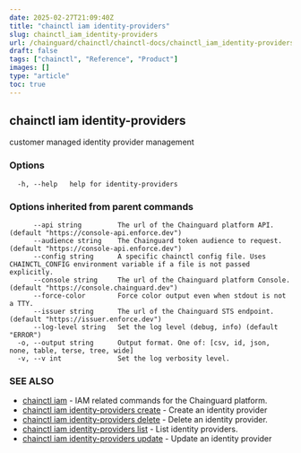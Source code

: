 ```yaml
---
date: 2025-02-27T21:09:40Z
title: "chainctl iam identity-providers"
slug: chainctl_iam_identity-providers
url: /chainguard/chainctl/chainctl-docs/chainctl_iam_identity-providers/
draft: false
tags: ["chainctl", "Reference", "Product"]
images: []
type: "article"
toc: true
---
```

## chainctl iam identity-providers

customer managed identity provider management

### Options

```
  -h, --help   help for identity-providers
```

### Options inherited from parent commands

```
      --api string         The url of the Chainguard platform API. (default "https://console-api.enforce.dev")
      --audience string    The Chainguard token audience to request. (default "https://console-api.enforce.dev")
      --config string      A specific chainctl config file. Uses CHAINCTL_CONFIG environment variable if a file is not passed explicitly.
      --console string     The url of the Chainguard platform Console. (default "https://console.chainguard.dev")
      --force-color        Force color output even when stdout is not a TTY.
      --issuer string      The url of the Chainguard STS endpoint. (default "https://issuer.enforce.dev")
      --log-level string   Set the log level (debug, info) (default "ERROR")
  -o, --output string      Output format. One of: [csv, id, json, none, table, terse, tree, wide]
  -v, --v int              Set the log verbosity level.
```

### SEE ALSO

* [chainctl iam](/chainguard/chainctl/chainctl-docs/chainctl_iam/)	 - IAM related commands for the Chainguard platform.
* [chainctl iam identity-providers create](/chainguard/chainctl/chainctl-docs/chainctl_iam_identity-providers_create/)	 - Create an identity provider
* [chainctl iam identity-providers delete](/chainguard/chainctl/chainctl-docs/chainctl_iam_identity-providers_delete/)	 - Delete an identity provider.
* [chainctl iam identity-providers list](/chainguard/chainctl/chainctl-docs/chainctl_iam_identity-providers_list/)	 - List identity providers.
* [chainctl iam identity-providers update](/chainguard/chainctl/chainctl-docs/chainctl_iam_identity-providers_update/)	 - Update an identity provider

